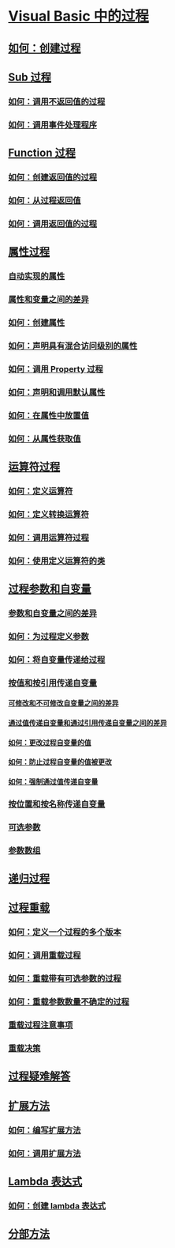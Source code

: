 # [Visual Basic 中的过程](index.md)
## [如何：创建过程](how-to-create-a-procedure.md)
## [Sub 过程](sub-procedures.md)
### [如何：调用不返回值的过程](how-to-call-a-procedure-that-does-not-return-a-value.md)
### [如何：调用事件处理程序](how-to-call-an-event-handler.md)
## [Function 过程](function-procedures.md)
### [如何：创建返回值的过程](how-to-create-a-procedure-that-returns-a-value.md)
### [如何：从过程返回值](how-to-return-a-value-from-a-procedure.md)
### [如何：调用返回值的过程](how-to-call-a-procedure-that-returns-a-value.md)
## [属性过程](property-procedures.md)
### [自动实现的属性](auto-implemented-properties.md)
### [属性和变量之间的差异](differences-between-properties-and-variables.md)
### [如何：创建属性](how-to-create-a-property.md)
### [如何：声明具有混合访问级别的属性](how-to-declare-a-property-with-mixed-access-levels.md)
### [如何：调用 Property 过程](how-to-call-a-property-procedure.md)
### [如何：声明和调用默认属性](how-to-declare-and-call-a-default-property.md)
### [如何：在属性中放置值](how-to-put-a-value-in-a-property.md)
### [如何：从属性获取值](how-to-get-a-value-from-a-property.md)
## [运算符过程](operator-procedures.md)
### [如何：定义运算符](how-to-define-an-operator.md)
### [如何：定义转换运算符](how-to-define-a-conversion-operator.md)
### [如何：调用运算符过程](how-to-call-an-operator-procedure.md)
### [如何：使用定义运算符的类](how-to-use-a-class-that-defines-operators.md)
## [过程参数和自变量](procedure-parameters-and-arguments.md)
### [参数和自变量之间的差异](differences-between-parameters-and-arguments.md)
### [如何：为过程定义参数](how-to-define-a-parameter-for-a-procedure.md)
### [如何：将自变量传递给过程](how-to-pass-arguments-to-a-procedure.md)
### [按值和按引用传递自变量](passing-arguments-by-value-and-by-reference.md)
#### [可修改和不可修改自变量之间的差异](differences-between-modifiable-and-nonmodifiable-arguments.md)
#### [通过值传递自变量和通过引用传递自变量之间的差异](differences-between-passing-an-argument-by-value-and-by-reference.md)
#### [如何：更改过程自变量的值](how-to-change-the-value-of-a-procedure-argument.md)
#### [如何：防止过程自变量的值被更改](how-to-protect-a-procedure-argument-against-value-changes.md)
#### [如何：强制通过值传递自变量](how-to-force-an-argument-to-be-passed-by-value.md)
### [按位置和按名称传递自变量](passing-arguments-by-position-and-by-name.md)
### [可选参数](optional-parameters.md)
### [参数数组](parameter-arrays.md)
## [递归过程](recursive-procedures.md)
## [过程重载](procedure-overloading.md)
### [如何：定义一个过程的多个版本](how-to-define-multiple-versions-of-a-procedure.md)
### [如何：调用重载过程](how-to-call-an-overloaded-procedure.md)
### [如何：重载带有可选参数的过程](how-to-overload-a-procedure-that-takes-optional-parameters.md)
### [如何：重载参数数量不确定的过程](how-to-overload-a-procedure-that-takes-an-indefinite-number-of-parameters.md)
### [重载过程注意事项](considerations-in-overloading-procedures.md)
### [重载决策](overload-resolution.md)
## [过程疑难解答](troubleshooting-procedures.md)
## [扩展方法](extension-methods.md)
### [如何：编写扩展方法](how-to-write-an-extension-method.md)
### [如何：调用扩展方法](how-to-call-an-extension-method.md)
## [Lambda 表达式](lambda-expressions.md)
### [如何：创建 lambda 表达式](how-to-create-a-lambda-expression.md)
## [分部方法](partial-methods.md)
